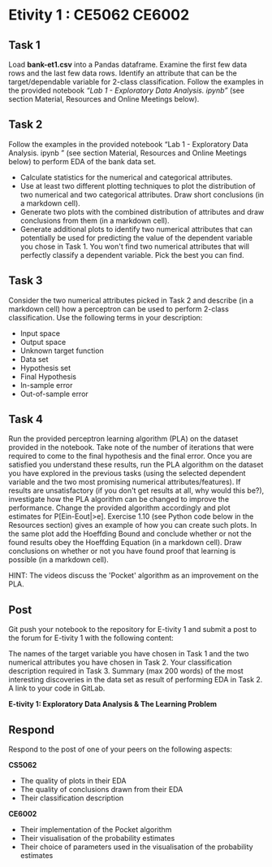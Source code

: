 # Etivity 1 : CE5062 CE6002

## Task 1
Load **bank-et1.csv** into a Pandas dataframe. Examine the first few data rows and the last few data rows. Identify an attribute that can be the target/dependable variable for 2-class classification. Follow the examples in the provided notebook *“Lab 1 - Exploratory Data Analysis. ipynb”* (see section Material, Resources and Online Meetings below).

## Task 2
Follow the examples in the provided notebook “Lab 1 - Exploratory Data Analysis. ipynb ” (see section Material, Resources and Online Meetings below) to perform EDA of the bank data set.

* Calculate statistics for the numerical and categorical attributes.
* Use at least two different plotting techniques to plot the distribution of two numerical and two categorical attributes. Draw short conclusions (in a markdown cell).
* Generate two plots with the combined distribution of attributes and draw conclusions from them (in a markdown cell).
* Generate additional plots to identify two numerical attributes that can potentially be used for predicting the value of the dependent variable you chose in Task 1.
You won't find two numerical attributes that will perfectly classify a dependent variable. Pick the best you can find.

## Task 3
Consider the two numerical attributes picked in Task 2 and describe (in a markdown cell) how a perceptron can be used to perform 2-class classification. Use the following terms in your description:

* Input space
* Output space
* Unknown target function
* Data set
* Hypothesis set
* Final Hypothesis
* In-sample error
* Out-of-sample error

## Task 4
Run the provided perceptron learning algorithm (PLA) on the dataset provided in the notebook. Take note of the number of iterations that were required to come to the final hypothesis and the final error. Once you are satisfied you understand these results, run the PLA algorithm on the dataset you have explored in the previous tasks (using the selected dependent variable and the two most promising numerical attributes/features). If results are unsatisfactory (if you don't get results at all, why would this be?), investigate how the PLA algorithm can be changed to improve the performance. Change the provided algorithm accordingly and plot estimates for P[Ein-Eout|>e]. Exercise 1.10 (see Python code below in the Resources section) gives an example of how you can create such plots. In the same plot add the Hoeffding Bound  and conclude whether or not the found results obey the Hoeffding Equation (in a markdown cell). Draw conclusions on whether or not you have found proof that learning is possible (in a markdown cell).

HINT: The videos discuss the 'Pocket' algorithm as an improvement on the PLA.

## Post
Git push your notebook to the repository for E-tivity 1 and submit a post to the forum for E-tivity 1 with the following content:

The names of the target variable you have chosen in Task 1 and the two numerical attributes you have chosen in Task 2. Your classification description required in Task 3.
Summary (max 200 words) of the most interesting discoveries in the data set as result of performing EDA in Task 2.
A link to your code in GitLab.

 **E-tivity 1: Exploratory Data Analysis & The Learning Problem**

## Respond
Respond to the post of one of your peers on the following aspects:

**CS5062**

* The quality of plots in their EDA
* The quality of conclusions drawn from their EDA
* Their classification description

**CE6002**

* Their implementation of the Pocket algorithm
* Their visualisation of the probability estimates
* Their choice of parameters used in the visualisation of the probability estimates
